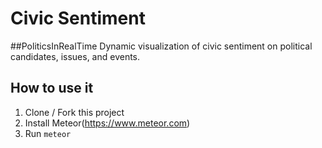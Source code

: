Civic Sentiment
===============

#\#PoliticsInRealTime
Dynamic visualization of civic sentiment on political candidates, issues, and events.


## How to use it

1. Clone / Fork this project 
2. Install Meteor(https://www.meteor.com)
3. Run ```meteor```
